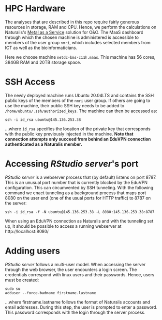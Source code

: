 # HPC Hardware

The analyses that are described in this repo require fairly generous
resources in storage, RAM and CPU. Hence, we perform the calculations
on Naturalis's [Metal as a Service](https://maas.netdc.naturalis.io/MAAS/#/machines)
solution for O&O. The MaaS dashboard through which the chosen machine 
is administered is accessible to members of the user group `nmri`,
which includes selected members from ICT as well as the bioinformaticians.

Here we choose machine `netdc-bms-c11h.maas`. This machine has 56 cores,
384GB RAM and 20TB storage space.

# SSH Access

The newly deployed machine runs Ubuntu 20.04LTS and contains the SSH public
keys of the members of the `nmri` user group. If others are going to use
the machine, their public SSH key needs to be added to `/home/ubuntu/.ssh/authorized_keys`.
The machine can then be accessed as:

    ssh -i id_rsa ubuntu@145.136.253.38

...where `id_rsa` specifies the location of the private key that corresponds
with the public key previously injected in the machine. **Note that connection
attempts only succeed from behind an EduVPN connection authenticated as a Naturalis
member.**

# Accessing _RStudio server_'s port

_RStudio server_ is a webserver process that (by default) listens on
port 8787. This is an unusual port number that is currently blocked by the
EduVPN configuration. This can circumvented by SSH tunneling. With the following
command we enact tunneling as a background process that maps port 8080 on the
user end (one of the usual ports for HTTP traffic) to 8787 on the server:

    ssh -i id_rsa -f -N ubuntu@145.136.253.38 -L 8080:145.136.253.38:8787

When using an EduVPN connection as Naturalis and with the tunneling set up,
it should be possible to access a running webserver at http://localhost:8080/

# Adding users

_RStudio server_ follows a multi-user model. When accessing the server through
the web browser, the user encounters a login screen. The credentials correspond
with linux users and their passwords. Hence, users must be created:

    sudo su
    adduser --force-badname firstname.lastname
    
...where firstname.lastname follows the format of Naturalis accounts and email
addresses. During this step, the user is prompted to enter a password. This
password corresponds with the login through the server process.
